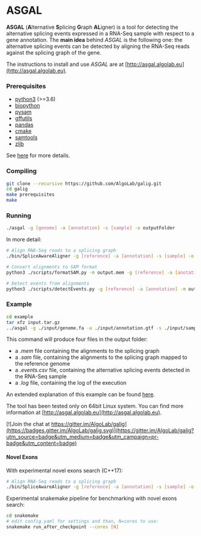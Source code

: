 # ASGAL

**ASGAL** (**A**lternative **S**plicing **G**raph **AL**igner) is a
tool for detecting the alternative splicing events expressed in a
RNA-Seq sample with respect to a gene annotation. The **main idea**
behind _ASGAL_ is the following one: the alternative splicing events can
be detected by aligning the RNA-Seq reads against the splicing graph
of the gene.

The instructions to install and use _ASGAL_ are at
[http://asgal.algolab.eu](http://asgal.algolab.eu).


### Prerequisites
  * [python3](https://www.python.org) (>=3.6)
  * [biopython](http://biopython.org)
  * [pysam](https://pysam.readthedocs.io/en/latest/index.html)
  * [gffutils](http://daler.github.io/gffutils/)
  * [pandas](https://pandas.pydata.org/)
  * [cmake](https://cmake.org)
  * [samtools](http://samtools.sourceforge.net/)
  * [zlib](http://zlib.net/)

See <a href="http://asgal.algolab.eu/documentation#installation" target="_blank">here</a> for more details.

### Compiling
```bash
git clone --recursive https://github.com/AlgoLab/galig.git
cd galig
make prerequisites
make
```

### Running
```bash
./asgal -g [genome] -a [annotation] -s [sample] -o outputFolder
```

In more detail:
```bash
# Align RNA-Seq reads to a splicing graph
./bin/SpliceAwareAligner -g [reference] -a [annotation] -s [sample] -o outputFolder/output.mem

# Convert alignments to SAM format
python3 ./scripts/formatSAM.py -m output.mem -g [reference] -a [anotation] -o outputFolder/output.sam

# Detect events from alignments
python3 ./scripts/detectEvents.py -g [reference] -a [annotation] -m output.mem -o outputFolder/output.events.csv
```

### Example
```bash
cd example
tar xfz input.tar.gz
../asgal -g ./input/genome.fa -a ./input/annotation.gtf -s ./input/sample_1.fa -o outputFolder
```

This command will produce four files in the output folder:
  * a _.mem_ file containing the alignments to the splicing graph
  * a _.sam_ file, containing the alignments to the splicing graph mapped to the reference genome
  * a _.events.csv_ file, containing the alternative splicing events detected in the RNA-Seq sample
  * a _.log_ file, containing the log of the execution

An extended explanation of this example can be found <a href="http://asgal.algolab.eu/documentation#example" target="_blank">here</a>.


The tool has been tested only on 64bit Linux system. You can find more information at [http://asgal.algolab.eu](http://asgal.algolab.eu).

[![Join the chat at https://gitter.im/AlgoLab/galig](https://badges.gitter.im/AlgoLab/galig.svg)](https://gitter.im/AlgoLab/galig?utm_source=badge&utm_medium=badge&utm_campaign=pr-badge&utm_content=badge)


#### Novel Exons
With experimental novel exons search (C++17):
```bash
# Align RNA-Seq reads to a splicing graph
./bin/SpliceAwareAligner -g [reference] -a [annotation] -s [sample] -o outputFolder/output.mem -i
```

Experimental snakemake pipeline for benchmarking with novel exons search:
```bash
cd snakemake
# edit config.yaml for settings and than, N=cores to use:
snakemake run_after_checkpoint --cores [N]
```